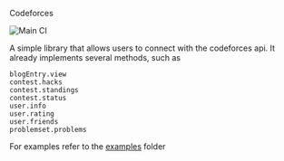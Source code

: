 Codeforces

![Main CI](https://github.com/michelececcacci/codeforces/actions/workflows/go.yml/badge.svg)


A simple library that allows users to connect with the codeforces api. It already implements several methods, such as 
```
blogEntry.view
contest.hacks
contest.standings
contest.status
user.info
user.rating
user.friends
problemset.problems
```

For examples refer to the [examples] folder

[examples]: /examples
